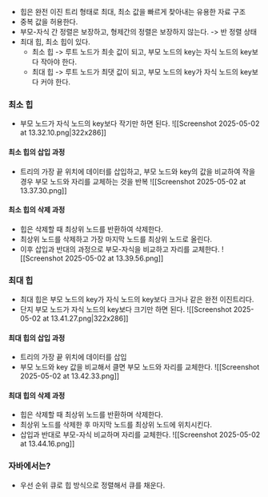 - 힙은 완전 이진 트리 형태로 최대, 최소 값을 빠르게 찾아내는 유용한 자료 구조
- 중복 값을 허용한다.
- 부모-자식 간 정렬은 보장하고, 형제간의 정렬은 보장하지 않는다. -> 반 정렬 상태
- 최대 힙, 최소 힙이 있다.
	- 최소 힙 -> 루트 노드가 최솟 값이 되고, 부모 노드의 key는 자식 노드의 key보다 작아야 한다.
	- 최대 힙 -> 루트 노드가 최댓 값이 되고, 부모 노드의 key가 자식 노드의 key보다 커야 한다.

### 최소 힙
- 부모 노드가 자식 노드의 key보다 작기만 하면 된다.
![[Screenshot 2025-05-02 at 13.32.10.png|322x286]]

#### 최소 힙의 삽입 과정
- 트리의 가장 끝 위치에 데이터를 삽입하고, 부모 노드와 key의 값을 비교하여 작을 경우 부모 노드와 자리를 교체하는 것을 반복 
![[Screenshot 2025-05-02 at 13.37.30.png]]

#### 최소 힙의 삭제 과정
- 힙은 삭제할 때 최상위 노드를 반환하여 삭제한다.
- 최상위 노드를 삭제하고 가장 마지막 노드를 최상위 노드로 올린다.
- 이후 삽입과 반대의 과정으로 부모-자식을 비교하고 자리를 교체한다.
![[Screenshot 2025-05-02 at 13.39.56.png]]


### 최대 힙
- 최대 힙은 부모 노드의 key가 자식 노드의 key보다 크거나 같은 완전 이진트리다.
- 단지 부모 노드가 자식 노드의 key보다 크기만 하면 된다.
![[Screenshot 2025-05-02 at 13.41.27.png|322x286]]

#### 최대 힙의 삽입 과정
- 트리의 가장 끝 위치에 데이터를 삽입
- 부모 노드와 key 값을 비교해서 클면 부모 노드와 자리를 교체한다.
![[Screenshot 2025-05-02 at 13.42.33.png]]

#### 최대 힙의 삭제 과정
- 힙은 삭제할 때 최상위 노드를 반환하며 삭제한다.
- 최상위 노드를 삭제한 후 마지막 노드를 최상위 노드에 위치시킨다.
- 삽입과 반대로 부모-자식 비교하며 자리를 교체한다.
![[Screenshot 2025-05-02 at 13.44.16.png]]


### 자바에서는?
- 우선 순위 큐로 힙 방식으로 정렬해서 큐를 채운다.